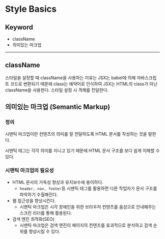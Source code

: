 # Style Basics

## Keyword

- className
- 의미있는 마크업

---

## className

스타일을 설정할 때 className을 사용하는 이유는 JSX는 babel에 의해 자바스크립트 코드로 변환되기 때문에 class는 예약어로 인식하여 JSX는 HTML의 class가 아닌 className을 사용한다. 스타일 설정 시 객체를 전달한다.

## 의미있는 마크업 (Semantic Markup)

### 정의

시맨틱 마크업이란 컨텐츠의 의미를 잘 전달하도록 HTML 문서를 작성하는 것을 말한다.

시맨틱 태그는 각각 의미를 지니고 있기 때문에 HTML 문서 구조를 보다 쉽게 이해할 수 있다.

### 시맨틱 마크업의 필요성

- HTML 문서의 가독성 향상과 유지보수에 용이하다.
  - `header, nav, footer`등 시맨틱 태그를 활용하면 다른 작업자가 문서 구조를 파악하기 수월해진다.
- 웹 접근성을 향상시킨다.
  - 시맨틱 마크업은 시각 장애인을 위한 브라우저 컨텐츠를 음성으로 안내해주는 스크린 리더를 통해 활용된다.
- 검색 엔진 최적화(SEO)
  - 시맨틱 마크업은 검색 엔진이 페이지의 컨텐츠를 효과적으로 분석하고 검색 순위를 향상시킬 수 있다.
